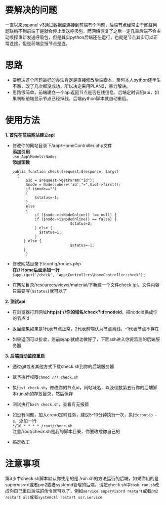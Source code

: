 # 要解决的问题
一直以来sspanel v3通过数据库连接到前端有个问题，后端节点经常由于网络问题联络不到前端于是就会停止发送呼吸包，而网络恢复了之后一定几率后端不会主动嗅探重新发送呼吸包，但是其实python后端还在运行，也就是节点其实可以正常连接，但是前端会报节点是连。

# 思路
- 要解决这个问题最好的办法肯定是直接修改后端脚本，奈何本人python还半生不熟，改了几次都没成功，所以决定采用PLAN2，暴力解决。
- 思路很简单，前端建立一个api返回节点是否在线信息，后端定时调用api，如果判断前端显示节点已经掉线，后端python脚本就自动重启。

# 使用方法
**1. 首先在前端网站建立api**
- 修改你的网站目录下/app/HomeController.php文件<br>**添加引用**<br> `use App\Models\Node;`<br>**添加函数**<br>
  ```
  public function check($request,$response, $args)
	{
		$id = $request->getParam("id");
		$node = Node::where('id',"=",$id)->first();
		if ($node=="")
		{
			$status=-1;
		}
		else
		{
			if ($node->isNodeOnline() !== null) {
            if ($node->isNodeOnline() == false) {
							$status=2;
            } else {
              $status=1;
            }
       } else {
							$status=-1;
       }
		}
    ```

- 修改网站目录下/config/routes.php<br>**在// Home后面添加一行**<br>`$app->get('/check', 'App\Controllers\HomeController:check');`

- 在网站目录/resources/views/material/下新建一个文件check.tpl，文件内容只需要写`{$status}`就可以了

**2. 测试api**
- 在浏览器打开网址**http(s)://你的域名/check?id=nodeid**，把nodeid换成你的节点id

- 返回结果如果是1代表节点正常，2代表前端认为节点离线，-1代表节点不存在

- 如果返回可以接收，则前端api就成功做好了，下面ssh进入你要监测的后端服务器

**3. 后端自动监控重启**
- 通过git或者其他方式下载check.sh到你的后端服务器

- 赋予执行权限`chmod 777 check.sh`

- 执行`vi check.sh`，修改你的节点id，网站域名，以及倒数第五行你的后端脚本run.sh的存放目录，然后保存

- 测试执行`bash check.sh`，查看有无报错

- 如没有问题，加入crond定时任务，建议5-10分钟执行一次，执行`crontab -e`，添加一行<br>`*/10 * * * * /root/check.sh`<br>注意/root/check.sh是我的脚本目录，你要改成你自己的

- 搞定收工

# 注意事项
第3步中check.sh脚本默认你使用的是./run.sh的方法运行的后端，如果你用的是supervisord或者pm2或者systemd管理的后端，请把check.sh中``bash run.sh``改成你自己重启后端的命令就可以了，例如``service supervisord restart``或者``pm2 restart all``或者``systemctl restart ssr.service``
